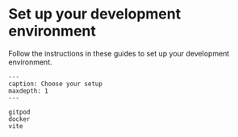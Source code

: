 # Set up your development environment

Follow the instructions in these guides to set up your development environment.

```{toctree}
---
caption: Choose your setup
maxdepth: 1
---

gitpod
docker
vite

```
